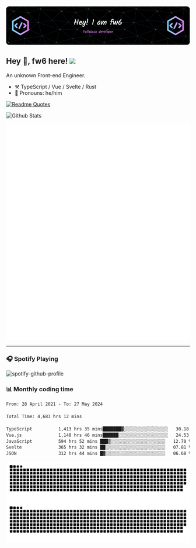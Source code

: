![Header](github-header-image.png)

## Hey 👋, fw6 here! <img src="https://github.githubassets.com/images/mona-whisper.gif" height="24" />


An unknown Front-end Engineer.

-   :hammer_and_pick: TypeScript / Vue / Svelte / Rust
-   :man: Pronouns: he/him


[![Readme Quotes](https://quotes-github-readme.vercel.app/api?type=horizontal&theme=algolia)](https://github.com/piyushsuthar/github-readme-quotes)



![Github Stats](https://github-readme-stats.vercel.app/api?username=fw6&bg_color=30,e96443,904e95&title_color=fff&text_color=fff)

![](https://raw.githubusercontent.com/fw6/github-stats-transparent/output/generated/overview.svg)
![](https://raw.githubusercontent.com/fw6/github-stats-transparent/output/generated/languages.svg)


---

### 🎧 Spotify Playing

<!-- ![spotify-github-profile](/img/default.svg) -->

![spotify-github-profile](https://spotify-github-profile.vercel.app/api/view.svg?uid=r6wn4hdvypv0lkzyrj0e0pjct&cover_image=true&theme=default&show_offline=true&background_color=9a10ad&interchange=true&bar_color_cover=true)



### :bar_chart: Monthly coding time 

<!--START_SECTION:waka-->

```txt
From: 28 April 2021 - To: 27 May 2024

Total Time: 4,683 hrs 12 mins

TypeScript          1,413 hrs 35 mins███████▓░░░░░░░░░░░░░░░░░   30.18 %
Vue.js              1,148 hrs 46 mins██████░░░░░░░░░░░░░░░░░░░   24.53 %
JavaScript          594 hrs 52 mins ███▒░░░░░░░░░░░░░░░░░░░░░   12.70 %
Svelte              365 hrs 32 mins ██░░░░░░░░░░░░░░░░░░░░░░░   07.81 %
JSON                312 hrs 44 mins █▓░░░░░░░░░░░░░░░░░░░░░░░   06.68 %
```

<!--END_SECTION:waka-->




![github contribution grid snake animation](https://raw.githubusercontent.com/platane/platane/output/github-contribution-grid-snake-dark.svg#gh-dark-mode-only)![github contribution grid snake animation](https://raw.githubusercontent.com/platane/platane/output/github-contribution-grid-snake.svg#gh-light-mode-only)

